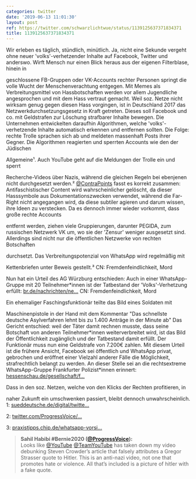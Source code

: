 ```yaml
---
categories: twitter
date: '2019-06-13 11:01:30'
layout: post
ref: https://twitter.com/schwarzlichtwue/status/1139125637371834371
title: 1139125637371834371
---
```

Wir erleben es täglich, stündlich, minütlich. Ja, nicht eine Sekunde vergeht ohne neuer 'volks'-verhetzender Inhalte auf Facebook, Twitter und anderswo. 
Wirft Mensch nur einen Blick heraus aus der eigenen Filterblase, hinein in

geschlossene FB-Gruppen oder VK-Accounts rechter Personen springt die volle Wucht der Menschenverachtung entgegen. Mit Memes als Verbreitungsmittel von Hassbotschaften werden vor allem Jugendliche 
angesprochen und mit dem Hass vertraut gemacht. Weil soz. Netze nicht wirksam genug gegen diesen Hass vorgingen, ist in Deutschland 2017 das Netzwerkdurchsetzungsgesetz in Kraft getreten. Dieses soll Facebook und co. mit Geldstrafen zur Löschung strafbarer Inhalte bewegen. 
Die Unternehmen entwickelten daraufhin Algorithmen, welche 'volks'-verhetzende Inhalte automatisch erkennen und entfernen sollten. Die Folge: rechte Trolle sprachen sich ab und meldeten massenhaft Posts ihrer Gegner. 
Die Algorithmen reagierten und sperrten Accounts wie den der Jüdischen

Allgemeine¹. Auch YouTube geht auf die Meldungen der Trolle ein und sperrt

Recherche-Videos über Nazis, während die gleichen Regeln bei ebenjenen nicht durchgesetzt werden.² 
[@ContraPoints](https://twitter.com/ContraPoints) fasst es korrekt zusammen: Antifaschistischer Content wird wahrscheinlicher gelöscht, da dieser Hasssymbole aus Dokumentationszwecken verwendet, während die Far-Right nicht angegangen wird, da diese subtiler agieren und darum wissen, ihre Ideen zu verstecken. 
Da es dennoch immer wieder vorkommt, dass große rechte Accounts

entfernt werden, ziehen viele Gruppierungen, darunter PEGIDA, zum russischen Netzwerk VK um, wo sie der 'Zensur' weniger ausgesetzt sind. 
Allerdings sind nicht nur die öffentlichen Netzwerke von rechten Botschaften

durchsetzt. Das Verbreitungspotenzial von WhatsApp wird regelmäßig mit

Kettenbriefen unter Beweis gestellt.³ 
CN: Fremdenfeindlichkeit, Mord



Nun hat ein Urteil des AG Würzburg entschieden: Auch in einer WhatsApp-Gruppe mit 20 Teilnehmer\*innen ist der Tatbestand der 'Volks'-Verhetzung erfüllt: [br.de/nachrichten/ne…](https://www.br.de/nachrichten/netzwelt/volksverhetzung-auf-whatsapp-urteil-koennte-signalwirkung-haben,RT9Mkiw) 
CN: Fremdenfeindlichkeit, Mord



Ein ehemaliger Faschingsfunktionär teilte das Bild eines Soldaten mit

Maschinenpistole in der Hand mit dem Kommentar "Das schnellste deutsche Asylverfahren lehnt bis zu 1.400 Anträge in der Minute ab" 
Das Gericht entschied: weil der Täter damit rechnen musste, dass seine Botschaft von anderen Teilnehmer\*innen weiterverbreitet wird, ist das Bild der Öffentlichkeit zugänglich und der Tatbestand damit erfüllt. Der Funktionär muss nun eine Geldstrafe von 7.200€ zahlen. 
Mit diesem Urteil ist die frühere Ansicht, Facebook sei öffentlich und WhatsApp privat, gebrochen und eröffnet einer Vielzahl anderer Fälle die Möglichkeit, strafrechtlich belangt zu werden. 
An dieser Stelle sei an die rechtsextreme WhatsApp-Gruppe Frankfurter Polizist\*innen erinnert: [hessenschau.de/gesellschaft/f…](https://www.hessenschau.de/gesellschaft/frankfurter-polizei-skandal-rechtsextreme-whatsapp-gruppe-hiess-itiot,rechte-whatsappgruppe-bei-polizei-100.html)



Dass in den soz. Netzen, welche von den Klicks der Rechten profitieren, in

naher Zukunft ein umschwenken passiert, bleibt dennoch unwahrscheinlich. 
1: [sueddeutsche.de/digital/twitte…](https://www.sueddeutsche.de/digital/twitter-sperre-block-juedische-allgemeine-medien-zensur-1.4444766)

2: [twitter.com/ProgressVoice/…](https://twitter.com/ProgressVoice/status/1138167987846836229)

3: [praxistipps.chip.de/whatsapp-vorsi…](https://praxistipps.chip.de/whatsapp-vorsicht-vor-diesen-kettenbriefen_37162) 
> <b>Sahil Habibi #Bernie2020 ([@ProgressVoice](https://twitter.com/ProgressVoice)):</b>  
>Looks like [@YouTube](https://twitter.com/YouTube) [@TeamYouTube](https://twitter.com/TeamYouTube) has taken down my video debunking Steven Crowder’s article that falsely attributes a Gregor Strasser quote to Hitler. This is an anti-nazi video, not one that promotes hate or violence. All that’s included is a picture of hitler with a fake quote.    

